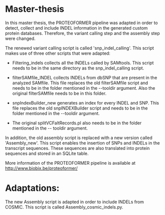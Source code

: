 # Master-thesis

In this master thesis, the PROTEOFORMER pipeline was adapted in order to detect, collect  and include INDEL information in the generated custom protein databases. Therefore, the variant calling step and the assembly step were changed. 


The renewed variant calling script is called 'snp_indel_calling'. This script makes use of three other scripts that were adapted: 

- Filtering_indels collects all the INDELs called by SAMtools. This script needs to be in the same directory as the snp_indel_calling script. 

- filterSAMfile_INDEL collects INDELs from dbSNP that are present in the analyzed SAMfile. This file replaces the old filterSAMfile script and needs to be in the folder mentioned in the --tooldir argument. Also the original filterSAMfile needs to be in this folder. 

- snpIndexBuilder_new generates an index for every INDEL and SNP. This file replaces the old snpINDEXBuilder script and needs to be in the folder mentioned in the --tooldir argument.

- The original splitVCFaltRecords.pl also needs to be in the folder mentioned in the -- tooldir argument.


In addition, the old assembly script is replaced with a new version called 'Assembly_new'. This script enables the insertion of SNPs and INDELs in the  transcript sequences. These sequences are also translated into protein sequences and stored in an SQLite table.


More information of the PROTEOFORMER pipeline is available at http://www.biobix.be/proteoformer/


# Adaptations:
The new Assembly script is adapted in order to include INDELs from COSMIC. This script is called Assembly_cosmic_indels.py.
